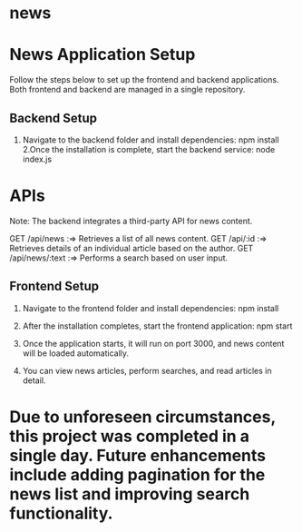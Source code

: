 # news

# News Application Setup

Follow the steps below to set up the frontend and backend applications. Both frontend and backend are managed in a single repository.

## Backend Setup

1. Navigate to the backend folder and install dependencies:
   npm install
2.Once the installation is complete, start the backend service:
  node index.js

# APIs
Note: The backend integrates a third-party API for news content.

GET /api/news :=> Retrieves a list of all news content.
GET /api/:id :=> Retrieves details of an individual article based on the author.
GET /api/news/:text :=> Performs a search based on user input.


## Frontend Setup

1. Navigate to the frontend folder and install dependencies:
    npm install

2. After the installation completes, start the frontend application:
   npm start
3. Once the application starts, it will run on port 3000, and news content will be loaded automatically.
4. You can view news articles, perform searches, and read articles in detail.


# Due to unforeseen circumstances, this project was completed in a single day. Future enhancements include adding pagination for the news list and improving search functionality.
